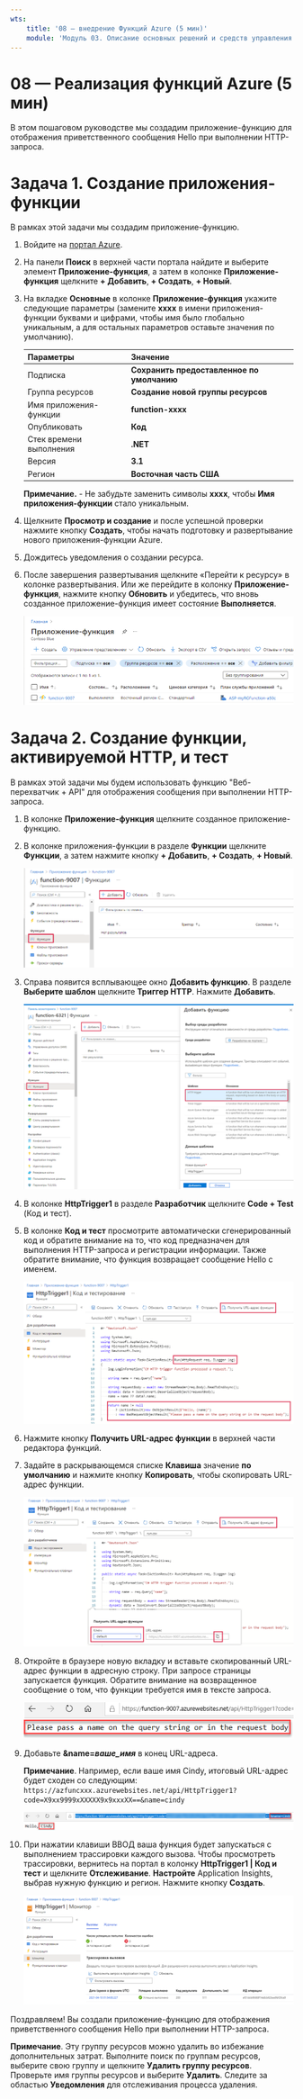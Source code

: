 ```yaml
---
wts:
    title: '08 — внедрение Функций Azure (5 мин)'
    module: 'Модуль 03. Описание основных решений и средств управления'
---
```

# 08 — Реализация функций Azure (5 мин)

В этом пошаговом руководстве мы создадим приложение-функцию для отображения приветственного сообщения Hello при выполнении HTTP-запроса. 

# Задача 1. Создание приложения-функции 

В рамках этой задачи мы создадим приложение-функцию.

1. Войдите на [портал Azure](https://portal.azure.com).

2. На панели **Поиск** в верхней части портала найдите и выберите элемент **Приложение-функция**, а затем в колонке **Приложение-функция** щелкните **+ Добавить**, **+ Создать**, **+ Новый**.

3. На вкладке **Основные** в колонке **Приложение-функция** укажите следующие параметры (замените **xxxx** в имени приложения-функции буквами и цифрами, чтобы имя было глобально уникальным, а для остальных параметров оставьте значения по умолчанию). 

    | Параметры | Значение |
    | -- | --|
    | Подписка | **Сохранить предоставленное по умолчанию** |
    | Группа ресурсов | **Создание новой группы ресурсов** |
    | Имя приложения-функции | **function-xxxx** |
    | Опубликовать | **Код** |
    | Стек времени выполнения | **.NET** |
    | Версия | **3.1** |
    | Регион | **Восточная часть США** |

    **Примечание.** -  Не забудьте заменить символы **xxxx**, чтобы **Имя приложения-функции** стало уникальным.

4. Щелкните **Просмотр и создание** и после успешной проверки нажмите кнопку **Создать**, чтобы начать подготовку и развертывание нового приложения-функции Azure.

5. Дождитесь уведомления о создании ресурса.

6. После завершения развертывания щелкните «Перейти к ресурсу» в колонке развертывания. Или же перейдите в колонку **Приложение-функция**, нажмите кнопку **Обновить** и убедитесь, что вновь созданное приложение-функция имеет состояние **Выполняется**. 

    ![Снимок экрана: страница "Приложение-функция" с новым приложением-функцией.](../images/0701.png)

# Задача 2. Создание функции, активируемой HTTP, и тест

В рамках этой задачи мы будем использовать функцию "Веб-перехватчик + API" для отображения сообщения при выполнении HTTP-запроса. 

1. В колонке **Приложение-функция** щелкните созданное приложение-функцию. 

2. В колонке приложения-функции в разделе **Функции** щелкните **Функции**, а затем нажмите кнопку **+ Добавить**, **+ Создать**, **+ Новый**.

    ![Снимок экрана: шаг выбора среды разработки в Функциях Azure на панели начала работы с .NET на портале Azure. Выделены отображаемые элементы для создания функции на портале. Выделенными элементами являются развертывание приложения-функции, добавление новой функции, функции на портале и кнопка продолжения.](../images/0702.png)

3. Справа появится всплывающее окно **Добавить функцию**. В разделе **Выберите шаблон** щелкните **Триггер HTTP**. Нажмите **Добавить**. 

    ![Снимок экрана: шаг создания функции в Функциях Azure на панели начала работы с .NET на портале Azure. Карта триггера HTTP выделена, чтобы проиллюстрировать отображение элементов, используемых для добавления нового веб-перехватчика для функции Azure.](../images/0702a.png)

4. В колонке **HttpTrigger1** в разделе **Разработчик** щелкните **Code + Test** (Код и тест). 

5. В колонке **Код и тест** просмотрите автоматически сгенерированный код и обратите внимание на то, что код предназначен для выполнения HTTP-запроса и регистрации информации. Также обратите внимание, что функция возвращает сообщение Hello с именем. 

    ![Снимок экрана: код функции. Сообщение Hello выделено.](../images/0704.png)

6. Нажмите кнопку **Получить URL-адрес функции** в верхней части редактора функций. 

7. Задайте в раскрывающемся списке **Клавиша** значение **по умолчанию** и нажмите кнопку **Копировать**, чтобы скопировать URL-адрес функции. 

    ![Снимок экрана: панель "Получить URL-адрес функции" в редакторе функций на портале Azure. Отображаемые элементы — кнопка для получения URL-адреса функции, раскрывающийся список задания клавиши и кнопка копирования URL-адреса — выделены, чтобы указать, как получить и скопировать URL-адрес функции из редактора функций.](../images/0705.png)

8. Откройте в браузере новую вкладку и вставьте скопированный URL-адрес функции в адресную строку. При запросе страницы запускается функция. Обратите внимание на возвращенное сообщение о том, что функции требуется имя в тексте запроса.

    ![Снимок экрана: сообщение с просьбой указать имя.](../images/0706.png)

9. Добавьте **&name=*ваше_имя*** в конец URL-адреса.

    **Примечание**. Например, если ваше имя Cindy, итоговый URL-адрес будет сходен со следующим: `https://azfuncxxx.azurewebsites.net/api/HttpTrigger1?code=X9xx9999xXXXXX9x9xxxXX==&name=cindy`

    ![Снимок экрана: выделенный URL-адрес функции и добавленное для примера имя пользователя в адресной строке веб-браузера. Приветственное сообщение и имя пользователя также выделяются, чтобы указать выходные данные функции в главном окне браузера.](../images/0707.png)

10. При нажатии клавиши ВВОД ваша функция будет запускаться с выполнением трассировки каждого вызова. Чтобы просмотреть трассировки, вернитесь на портал в колонку **HttpTrigger1 \| Код и тест** и щелкните **Отслеживание**. **Настройте** Application Insights, выбрав нужную функцию и регион. Нажмите кнопку **Создать**.

    ![Снимок экрана: журнал сведений о трассировке, полученный в результате выполнения функции в редакторе функций на портале Azure.](../images/0709.png) 

Поздравляем! Вы создали приложение-функцию для отображения приветственного сообщения Hello при выполнении HTTP-запроса. 

**Примечание**. Эту группу ресурсов можно удалить во избежание дополнительных затрат. Выполните поиск по группам ресурсов, выберите свою группу и щелкните **Удалить группу ресурсов**. Проверьте имя группы ресурсов и выберите **Удалить**. Следите за областью **Уведомления** для отслеживания процесса удаления.
